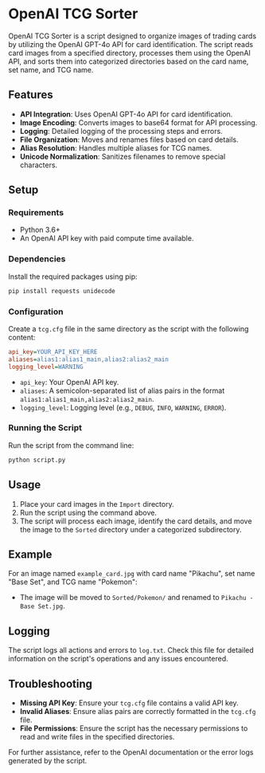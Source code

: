 # OpenAI TCG Sorter

OpenAI TCG Sorter is a script designed to organize images of trading cards by utilizing the OpenAI GPT-4o API for card identification. The script reads card images from a specified directory, processes them using the OpenAI API, and sorts them into categorized directories based on the card name, set name, and TCG name.

## Features

- **API Integration**: Uses OpenAI GPT-4o API for card identification.
- **Image Encoding**: Converts images to base64 format for API processing.
- **Logging**: Detailed logging of the processing steps and errors.
- **File Organization**: Moves and renames files based on card details.
- **Alias Resolution**: Handles multiple aliases for TCG names.
- **Unicode Normalization**: Sanitizes filenames to remove special characters.

## Setup

### Requirements

- Python 3.6+
- An OpenAI API key with paid compute time available.

### Dependencies

Install the required packages using pip:

```bash
pip install requests unidecode
```

### Configuration

Create a `tcg.cfg` file in the same directory as the script with the following content:

```ini
api_key=YOUR_API_KEY_HERE
aliases=alias1:alias1_main,alias2:alias2_main
logging_level=WARNING
```

- `api_key`: Your OpenAI API key.
- `aliases`: A semicolon-separated list of alias pairs in the format `alias1:alias1_main,alias2:alias2_main`.
- `logging_level`: Logging level (e.g., `DEBUG`, `INFO`, `WARNING`, `ERROR`).


### Running the Script

Run the script from the command line:

```bash
python script.py
```

## Usage

1. Place your card images in the `Import` directory.
2. Run the script using the command above.
3. The script will process each image, identify the card details, and move the image to the `Sorted` directory under a categorized subdirectory.

## Example

For an image named `example_card.jpg` with card name "Pikachu", set name "Base Set", and TCG name "Pokemon":

- The image will be moved to `Sorted/Pokemon/` and renamed to `Pikachu - Base Set.jpg`.

## Logging

The script logs all actions and errors to `log.txt`. Check this file for detailed information on the script's operations and any issues encountered.

## Troubleshooting

- **Missing API Key**: Ensure your `tcg.cfg` file contains a valid API key.
- **Invalid Aliases**: Ensure alias pairs are correctly formatted in the `tcg.cfg` file.
- **File Permissions**: Ensure the script has the necessary permissions to read and write files in the specified directories.

For further assistance, refer to the OpenAI documentation or the error logs generated by the script.
